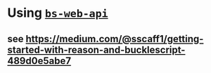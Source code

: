 # Using [`bs-web-api`](https://github.com/reasonml-community/bs-webapi-incubator)

## see <https://medium.com/@sscaff1/getting-started-with-reason-and-bucklescript-489d0e5abe7>

